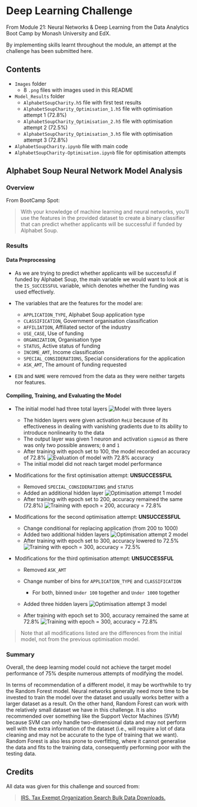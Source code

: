 # Deep Learning Challenge

From Module 21: Neural Networks & Deep Learning from the Data Analytics Boot Camp by Monash University and EdX.

By implementing skills learnt throughout the module, an attempt at the challenge has been submitted here.

## Contents

- `Images` folder
  - 8 `.png` files with images used in this README
- `Model_Results` folder
  - `AlphabetSoupCharity.h5` file with first test results
  - `AlphabetSoupCharity_Optimisation_1.h5` file with optimisation attempt 1 (72.8%)
  - `AlphabetSoupCharity_Optimisation_2.h5` file with optimisation attempt 2 (72.5%)
  - `AlphabetSoupCharity_Optimisation_3.h5` file with optimisation attempt 3 (72.8%)
- `AlphabetSoupCharity.ipynb` file with main code
- `AlphabetSoupCharity-Optimisation.ipynb` file for optimisation attempts

## Alphabet Soup Neural Network Model Analysis

### Overview

From BootCamp Spot:

> With your knowledge of machine learning and neural networks, you’ll use the features in the provided dataset to create a binary classifier that can predict whether applicants will be successful if funded by Alphabet Soup.

### Results

#### Data Preprocessing

- As we are trying to predict whether applicants will be successful if funded by Alphabet Soup, the main variable we would want to look at is the `IS_SUCCESSFUL` variable, which denotes whether the funding was used effectively.
- The variables that are the features for the model are:

  - `APPLICATION_TYPE`, Alphabet Soup application type
  - `CLASSIFICATION`, Government organisation classification
  - `AFFILIATION`, Affiliated sector of the industry
  - `USE_CASE`, Use of funding
  - `ORGANIZATION`, Organisation type
  - `STATUS`, Active status of funding
  - `INCOME_AMT`, Income classification
  - `SPECIAL_CONSIDERATIONS`, Special considerations for the application
  - `ASK_AMT`, The amount of funding requested
- `EIN` and `NAME` were removed from the data as they were neither targets nor features.

#### Compiling, Training, and Evaluating the Model

- The initial model had three total layers
![Model with three layers](Images/Inital_model.png)

  - The hidden layers were given activation `ReLU` because of its effectiveness in dealing with vanishing gradients due to its ability to introduce nonlinearity to the data
  - The output layer was given 1 neuron and activation `sigmoid` as there was only two possible answers; `0` and `1`
  - After training with epoch set to 100, the model recorded an accuracy of 72.8%
  ![Evaluation of model with 72.8% accuracy](Images/Initial_model_accuracy.png)
  - The initial model did not reach target model performance

- Modifications for the first optimisation attempt: **UNSUCCESSFUL**

  - Removed `SPECIAL_CONSIDERATIONS` and `STATUS`
  - Added an additional hidden layer
  ![Optimisation attempt 1 model](Images/Optimisation_1_model.png)
  - After training with epoch set to 200, accuracy remained the same (72.8%)
  ![Training with epoch = 200, accuracy = 72.8%](Images/Optimisation_1_accuracy.png)

- Modifications for the second optimisation attempt: **UNSUCCESSFUL**

  - Change conditional for replacing application (from 200 to 1000)
  - Added two additional hidden layers
  ![Optimisation attempt 2 model](Images/Optimisation_2_model.png)
  - After training with epoch set to 300, accuracy lowered to 72.5%
  ![Training with epoch = 300, accuracy = 72.5%](Images/Optimisation_2_accuracy.png)

- Modifications for the third optimisation attempt: **UNSUCCESSFUL**

  - Removed `ASK_AMT`
  - Change number of bins for `APPLICATION_TYPE` and `CLASSIFICATION`

    - For both, binned `Under 100` together and `Under 1000` together

  - Added three hidden layers
  ![Optimisation attempt 3 model](Images/Optimisation_3_model.png)
  - After training with epoch set to 300, accuracy remained the same at 72.8%
  ![Training with epoch = 300, accuracy = 72.8%](Images/Optimisation_3_accuracy.png)

> Note that all modifications listed are the differences from the initial model, not from the previous optimisation model.

### Summary

Overall, the deep learning model could not achieve the target model performance of 75% despite numerous attempts of modifying the model.

In terms of recommendation of a different model, it may be worthwhile to try the Random Forest model. Neural networks generally need more time to be invested to train the model over the dataset and usually works better with a larger dataset as a result. On the other hand, Random Forest can work with the relatively small dataset we have in this challenge. It is also recommended over something like the Support Vector Machines (SVM) because SVM can only handle two-dimensional data and may not perform well with the extra information of the dataset (i.e., will require a lot of data cleaning and may not be accurate to the type of training that we want). Random Forest is also less prone to overfitting, where it cannot generalise the data and fits to the training data, consequently performing poor with the testing data.

## Credits

All data was given for this challenge and sourced from:

> [IRS. Tax Exempt Organization Search Bulk Data Downloads.](https://www.irs.gov/charities-non-profits/tax-exempt-organization-search-bulk-data-downloads)